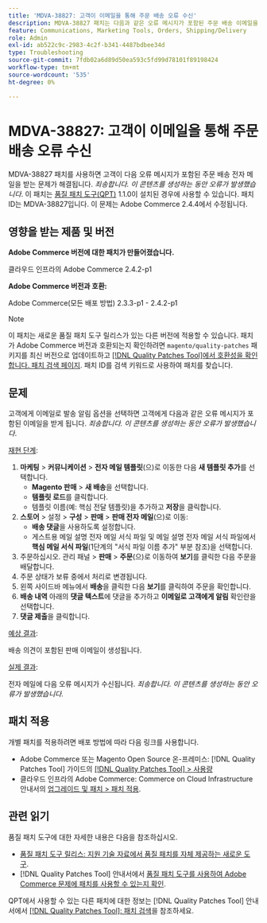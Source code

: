 ```yaml
---
title: 'MDVA-38827: 고객이 이메일을 통해 주문 배송 오류 수신'
description: MDVA-38827 패치는 다음과 같은 오류 메시지가 포함된 주문 배송 이메일을 고객이 받는 문제를 해결합니다. *죄송합니다. 이 콘텐츠를 생성하는 동안 오류가 발생했습니다.* 이 패치는 [Quality Patches Tool (QPT)](https://experienceleague.adobe.com/ko/docs/commerce-operations/tools/quality-patches-tool/quality-patches-tool-to-self-serve-quality-patches) 1.1.0이 설치된 경우 사용할 수 있습니다. 패치 ID는 MDVA-38827입니다. 이 문제는 Adobe Commerce 2.4.4에서 수정됩니다.
feature: Communications, Marketing Tools, Orders, Shipping/Delivery
role: Admin
exl-id: ab522c9c-2983-4c2f-b341-4487bdbee34d
type: Troubleshooting
source-git-commit: 7fdb02a6d89d50ea593c5fd99d78101f89198424
workflow-type: tm+mt
source-wordcount: '535'
ht-degree: 0%

---
```


# MDVA-38827: 고객이 이메일을 통해 주문 배송 오류 수신

MDVA-38827 패치를 사용하면 고객이 다음 오류 메시지가 포함된 주문 배송 전자 메일을 받는 문제가 해결됩니다. *죄송합니다. 이 콘텐츠를 생성하는 동안 오류가 발생했습니다*. 이 패치는 [품질 패치 도구(QPT)](https://experienceleague.adobe.com/ko/docs/commerce-operations/tools/quality-patches-tool/quality-patches-tool-to-self-serve-quality-patches) 1.1.0이 설치된 경우에 사용할 수 있습니다. 패치 ID는 MDVA-38827입니다. 이 문제는 Adobe Commerce 2.4.4에서 수정됩니다.

## 영향을 받는 제품 및 버전

**Adobe Commerce 버전에 대한 패치가 만들어졌습니다.**

클라우드 인프라의 Adobe Commerce 2.4.2-p1

**Adobe Commerce 버전과 호환:**

Adobe Commerce(모든 배포 방법) 2.3.3-p1 - 2.4.2-p1

>[!NOTE]
>
>이 패치는 새로운 품질 패치 도구 릴리스가 있는 다른 버전에 적용할 수 있습니다. 패치가 Adobe Commerce 버전과 호환되는지 확인하려면 `magento/quality-patches` 패키지를 최신 버전으로 업데이트하고 [[!DNL Quality Patches Tool]에서 호환성을 확인합니다. 패치 검색 페이지](https://experienceleague.adobe.com/ko/docs/commerce-operations/tools/quality-patches-tool/quality-patches-tool-to-self-serve-quality-patches). 패치 ID를 검색 키워드로 사용하여 패치를 찾습니다.

## 문제

고객에게 이메일로 발송 알림 옵션을 선택하면 고객에게 다음과 같은 오류 메시지가 포함된 이메일을 받게 됩니다. *죄송합니다. 이 콘텐츠를 생성하는 동안 오류가 발생했습니다*.

<u>재현 단계</u>:

1. **마케팅** > **커뮤니케이션** > **전자 메일 템플릿**(으)로 이동한 다음 **새 템플릿 추가**&#x200B;를 선택합니다.
   * **Magento 판매** > **새 배송**&#x200B;을 선택합니다.
   * **템플릿 로드**&#x200B;를 클릭합니다.
   * 템플릿 이름(예: 핵심 전달 템플릿)을 추가하고 **저장**&#x200B;을 클릭합니다.
1. **스토어** > 설정 > **구성** > **판매** > **판매 전자 메일**(으)로 이동:
   * **배송 댓글**&#x200B;을 사용하도록 설정합니다.
   * 게스트용 메일 설명 전자 메일 서식 파일 및 메일 설명 전자 메일 서식 파일에서 **핵심 메일 서식 파일**(1단계의 &quot;서식 파일 이름 추가&quot; 부분 참조)을 선택합니다.
1. 주문하십시오. 관리 패널 > **판매** > **주문**(으)로 이동하여 **보기**&#x200B;를 클릭한 다음 주문을 배달합니다.
1. 주문 상태가 보류 중에서 처리로 변경됩니다.
1. 왼쪽 사이드바 메뉴에서 **배송**&#x200B;을 클릭한 다음 **보기**&#x200B;를 클릭하여 주문을 확인합니다.
1. **배송 내역** 아래의 **댓글 텍스트**&#x200B;에 댓글을 추가하고 **이메일로 고객에게 알림** 확인란을 선택합니다.
1. **댓글 제출**&#x200B;을 클릭합니다.

<u>예상 결과</u>:

배송 의견이 포함된 판매 이메일이 생성됩니다.

<u>실제 결과</u>:

전자 메일에 다음 오류 메시지가 수신됩니다. *죄송합니다. 이 콘텐츠를 생성하는 동안 오류가 발생했습니다.*

## 패치 적용

개별 패치를 적용하려면 배포 방법에 따라 다음 링크를 사용합니다.

* Adobe Commerce 또는 Magento Open Source 온-프레미스: [!DNL Quality Patches Tool] 가이드의 [[!DNL Quality Patches Tool] > 사용량](/help/tools/quality-patches-tool/usage.md)
* 클라우드 인프라의 Adobe Commerce: Commerce on Cloud Infrastructure 안내서의 [업그레이드 및 패치 > 패치 적용](https://experienceleague.adobe.com/docs/commerce-cloud-service/user-guide/develop/upgrade/apply-patches.html?lang=ko).

## 관련 읽기

품질 패치 도구에 대한 자세한 내용은 다음을 참조하십시오.

* [품질 패치 도구 릴리스: 지원 기술 자료에서 품질 패치를 자체 제공하는 새로운 도구](https://experienceleague.adobe.com/ko/docs/commerce-operations/tools/quality-patches-tool/quality-patches-tool-to-self-serve-quality-patches).
* [!DNL Quality Patches Tool] 안내서에서 [품질 패치 도구를 사용하여 Adobe Commerce 문제에 패치를 사용할 수 있는지 확인](/help/tools/quality-patches-tool/patches-available-in-qpt/check-patch-for-magento-issue-with-magento-quality-patches.md).

QPT에서 사용할 수 있는 다른 패치에 대한 정보는 [!DNL Quality Patches Tool] 안내서에서 [[!DNL Quality Patches Tool]: 패치 검색](https://experienceleague.adobe.com/tools/commerce-quality-patches/index.html?lang=ko)을 참조하세요.
